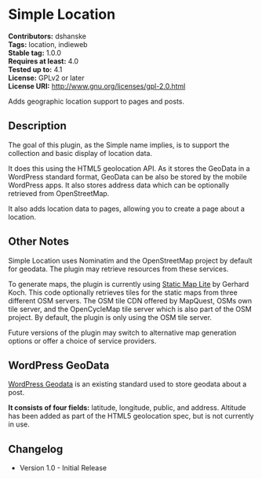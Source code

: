 # Simple Location #
**Contributors:** dshanske  
**Tags:** location, indieweb  
**Stable tag:** 1.0.0  
**Requires at least:** 4.0  
**Tested up to:** 4.1  
**License:** GPLv2 or later  
**License URI:** http://www.gnu.org/licenses/gpl-2.0.html  

Adds geographic location support to pages and posts.

## Description ##

The goal of this plugin, as the Simple name implies, is to support the 
collection and basic display of location data. 

It does this using the HTML5 geolocation API. As it stores the GeoData in a 
WordPress standard format, GeoData can be also be stored by the mobile 
WordPress apps. It also stores address data which can be optionally retrieved from OpenStreetMap.

It also adds location data to pages, allowing you to create a page about a location.

## Other Notes ##

Simple Location uses Nominatim and the OpenStreetMap project by default for geodata. The plugin may retrieve resources from these services.

To generate maps, the plugin is currently using [Static Map Lite](https://github.com/dfacts/staticmaplite) by Gerhard Koch. This code optionally retrieves tiles for the static maps from three different OSM servers. The OSM tile CDN offered 
by MapQuest, OSMs own tile server, and the OpenCycleMap tile server which is 
also part of the OSM project. By default, the plugin is only using the OSM tile
server.

Future versions of the plugin may switch to alternative map generation options or offer a choice of service providers.

## WordPress GeoData ##

[WordPress Geodata](http://codex.wordpress.org/Geodata) is an existing standard
used to store geodata about a post.

**It consists of four fields:** latitude, longitude, public, and address. Altitude has been added as part of the HTML5 geolocation spec, but is not currently in use.  

## Changelog ##

* Version 1.0  - Initial Release

